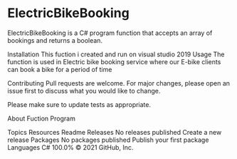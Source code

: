 # ElectricBikeBooking

ElectricBikeBooking is a C# program function that accepts an array of bookings and returns a
boolean.

Installation
This fuction i created and run on visual studio 2019
Usage
The function is used in Electric bike booking service where our E-bike clients
can book a bike for a period of time

Contributing
Pull requests are welcome. For major changes, please open an issue first to discuss what you would like to change.

Please make sure to update tests as appropriate.

About
Fuction Program

Topics
Resources
 Readme
Releases
No releases published
Create a new release
Packages
No packages published
Publish your first package
Languages
C#
100.0%
© 2021 GitHub, Inc.

